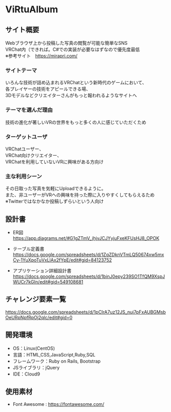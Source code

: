 # ViRtuAlbum

## サイト概要
Webブラウザ上から投稿した写真の閲覧が可能な簡単なSNS<br>
VRChat内（できれば。C#での実装が必要なはずなので優先度最低<br>
※参考サイト　https://mirapri.com/

### サイトテーマ
いろんな技術が詰め込まれるVRChatという新時代のゲームにおいて、<br>
各プレイヤーの技術をアピールできる場、<br>
3Dモデルなどクリエイターさんがもっと報われるようなサイトへ

### テーマを選んだ理由
技術の進化が著しいVRの世界をもっと多くの人に感じていただくため

### ターゲットユーザ
VRChatユーザー、<br>
VRChat向けクリエイター、<br>
VRChatを利用していないVRに興味がある方向け

### 主な利用シーン
その日取った写真を気軽にUploadできるように。<br>
また、非ユーザーがVRへの興味を持った際に入りやすくしてもらえるため<br>
※Twitterではなかなか投稿しずらいという人向け

## 設計書
- ER図
https://app.diagrams.net/#G1gZTmV_jhjvJCJYyjuFxeKFUsHJ8_OPOK

- テーブル定義書
https://docs.google.com/spreadsheets/d/1ZqZDknVTmLQ50674xw5mxCy-1YuXpoTuVxLlAx2fYpE/edit#gid=84123752

- アプリケーション詳細設計書
https://docs.google.com/spreadsheets/d/1binJ0epy239SO1TfQM9XspJWUCr7kGIn/edit#gid=549108681


## チャレンジ要素一覧
https://docs.google.com/spreadsheets/d/1pCIrA7uz12JS_nuj7pFxAUBGMsbOeURpNpfRpOj2qlc/edit#gid=0

## 開発環境
- OS：Linux(CentOS)
- 言語：HTML,CSS,JavaScript,Ruby,SQL
- フレームワーク：Ruby on Rails, Bootstrap
- JSライブラリ：jQuery
- IDE：Cloud9

## 使用素材
- Font Awesome : https://fontawesome.com/